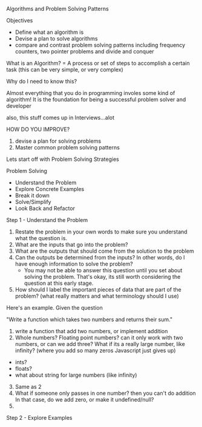 Algorithms and Problem Solving Patterns 

Objectives 
- Define what an algorithm is
- Devise a plan to solve algorithms
- compare and contrast problem solving patterns including frequency counters, two pointer problems and divide and conquer

What is an Algorithm?  = A process or set of steps to accomplish a certain task (this can be very simple, or very complex)

Why do I need to know this? 

Almost everything that you do in programming involes some kind of algorithm!
It is the foundation for being a successful problem solver and developer 

also, this stuff comes up in Interviews...alot

HOW DO YOU IMPROVE?
1. devise a plan for solving problems
2. Master common problem solving patterns 

Lets start off with Problem Solving Strategies 

Problem Solving 
- Understand the Problem 
- Explore Concrete Examples
- Break it down
- Solve/Simplify
- Look Back and Refactor


Step 1 - Understand the Problem

1. Restate the problem in your own words to make sure you understand what the question is. 
2. What are the inputs that go into the problem?
3. What are the outputs that should come from the solution to the problem
4. Can the outputs be determined from the inputs? In other words, do I have enough information to solve the problem? 
    - You may not be able to answer this question until you set about solving the problem. That's okay, its still worth considering the question at this early stage. 
5. How should I label the important pieces of data that are part of the problem? (what really matters and what terminology should I use)

Here's an example. Given the question

"Write a function which takes two numbers and returns their sum."

1. write a function that add two numbers, or implement addition
2. Whole numbers? Floating point numbers? can it only work with two numbers, or can we add three? What if its a really large number, like infinity? (where you add so many zeros Javascript just gives up)
- ints?
- floats?
- what about string for large numbers (like infinity)
3. Same as 2
4. What if someone only passes in one number? then you can't do addition
    In that case, do we add zero, or make it undefined/null?
5.  

Step 2 - Explore Examples